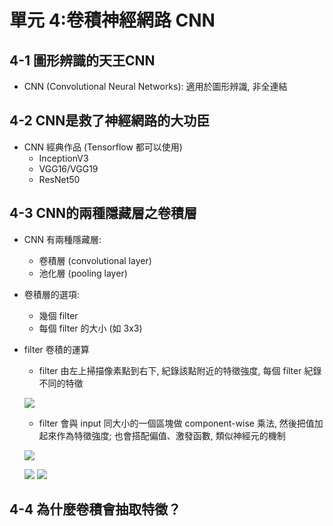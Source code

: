 單元 4:卷積神經網路 CNN
=========================

## 4-1 圖形辨識的天王CNN
- CNN (Convolutional Neural Networks): 適用於圖形辨識, 非全連結

## 4-2 CNN是救了神經網路的大功臣
- CNN 經典作品 (Tensorflow 都可以使用)
	- InceptionV3
	- VGG16/VGG19
	- ResNet50

## 4-3 CNN的兩種隱藏層之卷積層
- CNN 有兩種隱藏層:
	- 卷積層 (convolutional layer)
	- 池化層 (pooling layer)
- 卷積層的選項:
	- 幾個 filter
	- 每個 filter 的大小 (如 3x3)
- filter 卷積的運算
	- filter 由左上掃描像素點到右下, 紀錄該點附近的特徵強度, 每個 filter 紀錄不同的特徵

	![](https://user-images.githubusercontent.com/11552271/137012451-fce9e019-fec5-4cc4-9852-aecd534b8079.png)

	- filter 會與 input 同大小的一個區塊做 component-wise 乘法, 然後把值加起來作為特徵強度; 也會搭配偏值、激發函數, 類似神經元的機制

	![](https://user-images.githubusercontent.com/11552271/137012131-73215cf5-0b2b-41b2-99a9-e57e1ab5941a.png)

	![](https://user-images.githubusercontent.com/11552271/137012228-3eb561d1-e36e-487d-960d-e38dd8c8018f.png)
	![](https://user-images.githubusercontent.com/11552271/137012250-5e35db16-8281-4b70-b905-b9d64d664ebf.png)

## 4-4 為什麼卷積會抽取特徵？
